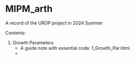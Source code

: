 # MIPM_arth
A record of the UROP project in 2024 Summer

Contents:
1. Growth Parameters
    - A guide note with essential code: 1_Growth_Par.html
    - 
